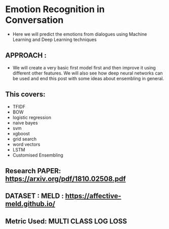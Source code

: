 # Emotion Recognition in Conversation
- Here we will predict the emotions from dialogues using Machine Learning and Deep Learning techniques


## APPROACH :

- We will create a very basic first model first and then improve it using different other features. We will also see how deep neural networks can be used and end this post with some ideas about ensembling in general.

## This covers:
- TFIDF
- BOW
- logistic regression
- naive bayes
- svm
- xgboost
- grid search
- word vectors
- LSTM
- Customised Ensembling

## Research PAPER: https://arxiv.org/pdf/1810.02508.pdf

## DATASET : MELD : https://affective-meld.github.io/

## Metric Used: MULTI CLASS LOG LOSS


